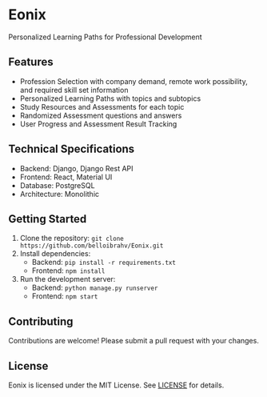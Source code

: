 # Eonix

Personalized Learning Paths for Professional Development

## Features

* Profession Selection with company demand, remote work possibility, and required skill set information
* Personalized Learning Paths with topics and subtopics
* Study Resources and Assessments for each topic
* Randomized Assessment questions and answers
* User Progress and Assessment Result Tracking

## Technical Specifications

* Backend: Django, Django Rest API
* Frontend: React, Material UI
* Database: PostgreSQL
* Architecture: Monolithic

## Getting Started

1. Clone the repository: `git clone https://github.com/belloibrahv/Eonix.git`
2. Install dependencies:
	* Backend: `pip install -r requirements.txt`
	* Frontend: `npm install`
3. Run the development server:
	* Backend: `python manage.py runserver`
	* Frontend: `npm start`

## Contributing

Contributions are welcome! Please submit a pull request with your changes.

## License

Eonix is licensed under the MIT License. See [LICENSE](LICENSE) for details.